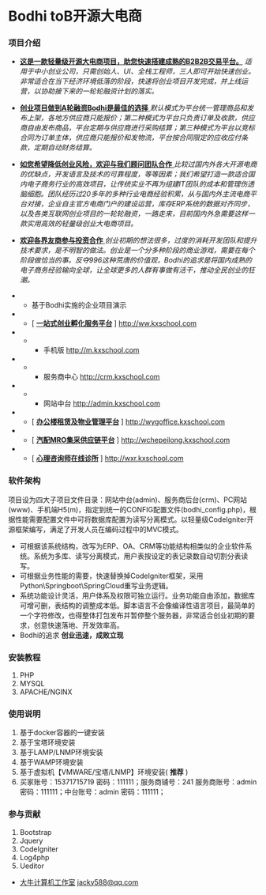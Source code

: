 # Bodhi toB开源大电商

### 项目介绍
 - **[这是一款轻量级开源大电商项目，助您快速搭建成熟的B2B2B交易平台。](http://ww.js715.com)**  _适用于中小创业公司，只需创始人、UI、全栈工程师，三人即可开始快速创业。非常适合在当下经济环境低落的阶段，快速将创业项目开发完成，并上线运营，以协助接下来的一轮轮融资计划的落实。_ 
- [ **创业项目做到A轮融资Bodhi是最佳的选择** ](http://ww.js715.com) _默认模式为平台统一管理商品和发布上架，各地方供应商只能报价；第二种模式为平台只负责订单及收款，供应商自由发布商品，平台定期与供应商进行采购结算；第三种模式为平台以竞标合同为订单主体，供应商只能报价和发物流，平台按合同限定的应收应付条款，定期自动财务结算。_ 
- [ **如您希望降低创业风险，欢迎与我们顾问团队合作** ](http://ww.js715.com) _比较过国内外各大开源电商的优缺点，开发语言及技术的可靠程度，等等因素；我们希望打造一款适合国内电子商务行业的高效项目，让传统实业不再为组建IT团队的成本和管理伤透脑细胞。团队经历过20多年的多种行业电商经验积累，从与国内外主流电商平台对接，企业自主官方电商门户的建设运营，库存ERP系统的数据对齐同步，以及各类互联网创业项目的一轮轮融资，一路走来，目前国内外急需要这样一款实用高效的轻量级创业大电商项目。_ 
- [ **欢迎各界友商参与投资合作** ](http://ww.js715.com) _创业初期的想法很多，过度的消耗开发团队和提升技术要求，是不明智的做法。创业是一个分多种阶段的商业游戏，需要在每个阶段做恰当的事。反夺996这种荒唐的价值观，Bodhi的追求是将国内成熟的电子商务经验输向全球，让全球更多的人群有事做有活干，推动全民创业的狂潮。_ 

- - 基于Bodhi实施的企业项目演示
- -  [ **[一站式创业孵化服务平台](http://ww.kxschool.com)** ] http://ww.kxschool.com  
- - -  手机版 http://m.kxschool.com 
- - -  服务商中心 http://crm.kxschool.com 
- - -  网站中台 http://admin.kxschool.com

- -  [ **[办公楼租赁及物业管理平台](http://wygoffice.kxschool.com)** ] http://wygoffice.kxschool.com
- -  [ **[汽配MRO集采供应链平台](http://wchepeilong.kxschool.com)** ] http://wchepeilong.kxschool.com
- -  [ **[心理咨询师在线诊所](http://wxr.kxschool.com)** ] http://wxr.kxschool.com

### 软件架构
项目设为四大子项目文件目录：网站中台(admin)、服务商后台(crm)、PC网站(www)、手机端H5(m)，指定到统一的CONFIG配置文件(bodhi_config.php)，根据性能需要配置文件中可将数据库配置为读写分离模式。以轻量级CodeIgniter开源框架编写，满足了开发人员在编码过程中的MVC模式。
- 可根据该系统结构，改写为ERP、OA、CRM等功能结构相类似的企业软件系统。系统为多库、读写分离模式，用户表按设定的表记录数自动切割分表读写。
- 可根据业务性能的需要，快速替换掉CodeIgniter框架，采用Python\Springboot\SpringCloud重写业务逻辑。
- 系统功能设计灵活，用户体系及权限可独立运行。业务功能自由添加，数据库可增可删，表结构的调整成本低。脚本语言不会像编译性语言项目，最简单的一个字符修改，也得整体打包发布并暂停整个服务器，非常适合创业初期的要求，创意快速落地、开发效率高。
- Bodhi的追求  **创业迅速，成败立现** 


### 安装教程

1.  PHP
2.  MYSQL
3.  APACHE/NGINX

### 使用说明

1.  基于docker容器的一键安装
2.  基于宝塔环境安装
3.  基于LAMP/LNMP环境安装
4.  基于WAMP环境安装
5.  基于虚拟机【VMWARE/宝塔/LNMP】环境安装( **推荐** )
6.  买家账号：15371715719 密码：111111；服务商铺号：241 服务商账号：admin 密码：111111；中台账号：admin 密码：111111；

### 参与贡献

1.  Bootstrap
2.  Jquery
3.  CodeIgniter
4.  Log4php
5.  Ueditor

 - [大牛计算机工作室](http://ww.js715.com)  jacky588@qq.com
